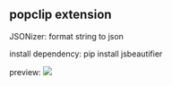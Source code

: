 ## popclip extension

JSONizer: format string to json

install dependency:
	pip install jsbeautifier

preview:
![][image-1]

[image-1]:	http://d.pr/i/hLal+